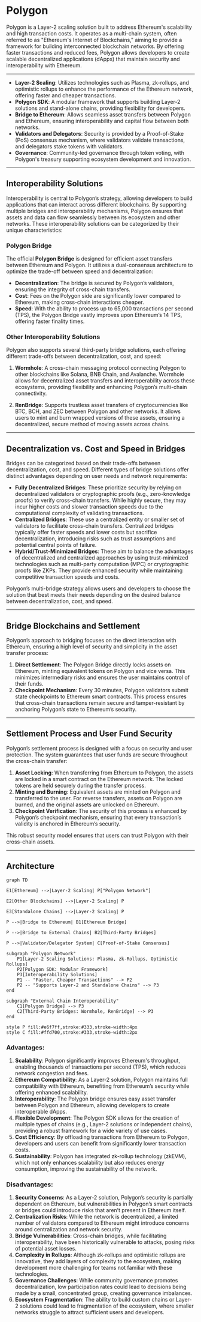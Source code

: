 # Polygon

Polygon is a Layer-2 scaling solution built to address Ethereum's scalability and high transaction costs. It operates as a multi-chain system, often referred to as "Ethereum's Internet of Blockchains," aiming to provide a framework for building interconnected blockchain networks. By offering faster transactions and reduced fees, Polygon allows developers to create scalable decentralized applications (dApps) that maintain security and interoperability with Ethereum.

---

- **Layer-2 Scaling**: Utilizes technologies such as Plasma, zk-rollups, and optimistic rollups to enhance the performance of the Ethereum network, offering faster and cheaper transactions.
- **Polygon SDK**: A modular framework that supports building Layer-2 solutions and stand-alone chains, providing flexibility for developers.
- **Bridge to Ethereum**: Allows seamless asset transfers between Polygon and Ethereum, ensuring interoperability and capital flow between both networks.
- **Validators and Delegators**: Security is provided by a Proof-of-Stake (PoS) consensus mechanism, where validators validate transactions, and delegators stake tokens with validators.
- **Governance**: Community-led governance through token voting, with Polygon's treasury supporting ecosystem development and innovation.

---

## Interoperability Solutions

Interoperability is central to Polygon’s strategy, allowing developers to build applications that can interact across different blockchains. By supporting multiple bridges and interoperability mechanisms, Polygon ensures that assets and data can flow seamlessly between its ecosystem and other networks. These interoperability solutions can be categorized by their unique characteristics:

### Polygon Bridge

The official **Polygon Bridge** is designed for efficient asset transfers between Ethereum and Polygon. It utilizes a dual-consensus architecture to optimize the trade-off between speed and decentralization:

- **Decentralization**: The bridge is secured by Polygon’s validators, ensuring the integrity of cross-chain transfers.
- **Cost**: Fees on the Polygon side are significantly lower compared to Ethereum, making cross-chain interactions cheaper.
- **Speed**: With the ability to process up to 65,000 transactions per second (TPS), the Polygon Bridge vastly improves upon Ethereum’s 14 TPS, offering faster finality times.

### Other Interoperability Solutions

Polygon also supports several third-party bridge solutions, each offering different trade-offs between decentralization, cost, and speed:

1. **Wormhole**: A cross-chain messaging protocol connecting Polygon to other blockchains like Solana, BNB Chain, and Avalanche. Wormhole allows for decentralized asset transfers and interoperability across these ecosystems, providing flexibility and enhancing Polygon’s multi-chain connectivity.
    
2. **RenBridge**: Supports trustless asset transfers of cryptocurrencies like BTC, BCH, and ZEC between Polygon and other networks. It allows users to mint and burn wrapped versions of these assets, ensuring a decentralized, secure method of moving assets across chains.

---

## Decentralization vs. Cost and Speed in Bridges

Bridges can be categorized based on their trade-offs between decentralization, cost, and speed. Different types of bridge solutions offer distinct advantages depending on user needs and network requirements:

- **Fully Decentralized Bridges**: These prioritize security by relying on decentralized validators or cryptographic proofs (e.g., zero-knowledge proofs) to verify cross-chain transfers. While highly secure, they may incur higher costs and slower transaction speeds due to the computational complexity of validating transactions.
- **Centralized Bridges**: These use a centralized entity or smaller set of validators to facilitate cross-chain transfers. Centralized bridges typically offer faster speeds and lower costs but sacrifice decentralization, introducing risks such as trust assumptions and potential central points of failure.
- **Hybrid/Trust-Minimized Bridges**: These aim to balance the advantages of decentralized and centralized approaches by using trust-minimized technologies such as multi-party computation (MPC) or cryptographic proofs like ZKPs. They provide enhanced security while maintaining competitive transaction speeds and costs.

Polygon’s multi-bridge strategy allows users and developers to choose the solution that best meets their needs depending on the desired balance between decentralization, cost, and speed.

---

## Bridge Blockchains and Settlement

Polygon’s approach to bridging focuses on the direct interaction with Ethereum, ensuring a high level of security and simplicity in the asset transfer process:

1. **Direct Settlement**: The Polygon Bridge directly locks assets on Ethereum, minting equivalent tokens on Polygon and vice versa. This minimizes intermediary risks and ensures the user maintains control of their funds.
2. **Checkpoint Mechanism**: Every 30 minutes, Polygon validators submit state checkpoints to Ethereum smart contracts. This process ensures that cross-chain transactions remain secure and tamper-resistant by anchoring Polygon’s state to Ethereum’s security.

---

## Settlement Process and User Fund Security

Polygon’s settlement process is designed with a focus on security and user protection. The system guarantees that user funds are secure throughout the cross-chain transfer:

1. **Asset Locking**: When transferring from Ethereum to Polygon, the assets are locked in a smart contract on the Ethereum network. The locked tokens are held securely during the transfer process.
2. **Minting and Burning**: Equivalent assets are minted on Polygon and transferred to the user. For reverse transfers, assets on Polygon are burned, and the original assets are unlocked on Ethereum.
3. **Checkpoint Verification**: The security of this process is enhanced by Polygon’s checkpoint mechanism, ensuring that every transaction’s validity is anchored in Ethereum’s security.

This robust security model ensures that users can trust Polygon with their cross-chain assets.

---

## Architecture

```mermaid
graph TD

E1[Ethereum] -->|Layer-2 Scaling| P["Polygon Network"]

E2[Other Blockchains] -->|Layer-2 Scaling| P

E3[Standalone Chains] -->|Layer-2 Scaling| P

P -->|Bridge to Ethereum| B1[Ethereum Bridge]

P -->|Bridge to External Chains| B2[Third-Party Bridges]

P -->|Validator/Delegator System| C[Proof-of-Stake Consensus]

subgraph "Polygon Network"
    P1[Layer-2 Scaling Solutions: Plasma, zk-Rollups, Optimistic Rollups]
    P2[Polygon SDK: Modular Framework]
    P3[Interoperability Solutions]
    P1 -- "Faster, Cheaper Transactions" --> P2
    P2 -- "Supports Layer-2 and Standalone Chains" --> P3
end

subgraph "External Chain Interoperability"
    C1[Polygon Bridge] --> P3
    C2[Third-Party Bridges: Wormhole, RenBridge] --> P3
end

style P fill:#e6f7ff,stroke:#333,stroke-width:4px
style C fill:#ffd700,stroke:#333,stroke-width:2px
```

### Advantages:

1. **Scalability**: Polygon significantly improves Ethereum's throughput, enabling thousands of transactions per second (TPS), which reduces network congestion and fees.
2. **Ethereum Compatibility**: As a Layer-2 solution, Polygon maintains full compatibility with Ethereum, benefiting from Ethereum’s security while offering enhanced scalability.
3. **Interoperability**: The Polygon bridge ensures easy asset transfer between Polygon and Ethereum, allowing developers to create interoperable dApps.
4. **Flexible Development**: The Polygon SDK allows for the creation of multiple types of chains (e.g., Layer-2 solutions or independent chains), providing a robust framework for a wide variety of use cases.
5. **Cost Efficiency**: By offloading transactions from Ethereum to Polygon, developers and users can benefit from significantly lower transaction costs.
6. **Sustainability**: Polygon has integrated zk-rollup technology (zkEVM), which not only enhances scalability but also reduces energy consumption, improving the sustainability of the network.

### Disadvantages:

1. **Security Concerns**: As a Layer-2 solution, Polygon’s security is partially dependent on Ethereum, but vulnerabilities in Polygon’s smart contracts or bridges could introduce risks that aren’t present in Ethereum itself.
2. **Centralization Risks**: While the network is decentralized, a limited number of validators compared to Ethereum might introduce concerns around centralization and network security.
3. **Bridge Vulnerabilities**: Cross-chain bridges, while facilitating interoperability, have been historically vulnerable to attacks, posing risks of potential asset losses.
4. **Complexity in Rollups**: Although zk-rollups and optimistic rollups are innovative, they add layers of complexity to the ecosystem, making development more challenging for teams not familiar with these technologies.
5. **Governance Challenges**: While community governance promotes decentralization, low participation rates could lead to decisions being made by a small, concentrated group, creating governance imbalances.
6. **Ecosystem Fragmentation**: The ability to build custom chains or Layer-2 solutions could lead to fragmentation of the ecosystem, where smaller networks struggle to attract sufficient users and developers.
